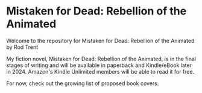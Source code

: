# Mistaken for Dead: Rebellion of the Animated

Welcome to the repository for Mistaken for Dead: Rebellion of the Animated by Rod Trent

My fiction novel, Mistaken for Dead: Rebellion of the Animated, is in the final stages of writing and will be available in paperback and Kindle/eBook later in 2024. Amazon's Kindle Unlimited members will be able to read it for free.

For now, check out the growing list of proposed book covers.
